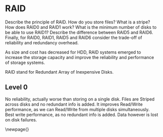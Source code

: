 # RAID

Describe the principle of RAID. How do you store files? What is a stripe? How does RAID0 and RAID1 work? What is the minimum number of disks to be able to use RAID1? Describe the difference between RAID5 and RAID6. Finally, for RAID0, RAID1, RAID5 and RAID6 consider the trade-off of reliability and redundancy overhead.

As size and cost has decreased for HDD, RAID systems emerged to increase the storage capacity and improve the reliability and performance of storage systems.

RAID stand for Redundant Array of Inexpensive Disks.

## Level 0

No reliability, actually worse than storing on a single disk. Files are Striped across disks and no redundant info is added. It improves Read/Write performance, as we can Read/Write from multiple disks simultaneously. Best write performance, as no redundant info is added. Data however is lost on disk failures.



\newpage{}
